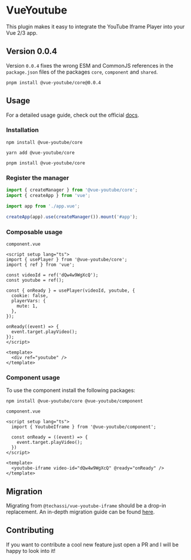 # VueYoutube

This plugin makes it easy to integrate the YouTube Iframe Player into your Vue 2/3 app.

## Version 0.0.4

Version `0.0.4` fixes the wrong ESM and CommonJS references in the `package.json` files of the packages `core`,
`component` and `shared`.

```shell
pnpm install @vue-youtube/core@0.0.4
```

## Usage

For a detailed usage guide, check out the official [docs](https://vue-youtube.github.io/docs/).

### Installation

```shell
npm install @vue-youtube/core
```

```shell
yarn add @vue-youtube/core
```

```shell
pnpm install @vue-youtube/core
```

### Register the manager

```ts
import { createManager } from '@vue-youtube/core';
import { createApp } from 'vue';

import app from './app.vue';

createApp(app).use(createManager()).mount('#app');
```

### Composable usage

`component.vue`

```vue
<script setup lang="ts">
import { usePlayer } from '@vue-youtube/core';
import { ref } from 'vue';

const videoId = ref('dQw4w9WgXcQ');
const youtube = ref();

const { onReady } = usePlayer(videoId, youtube, {
  cookie: false,
  playerVars: {
    mute: 1,
  },
});

onReady((event) => {
  event.target.playVideo();
});
</script>

<template>
  <div ref="youtube" />
</template>
```

### Component usage

To use the component install the following packages:

```
npm install @vue-youtube/core @vue-youtube/component
```

`component.vue`

```vue
<script setup lang="ts">
  import { YoutubeIframe } from '@vue-youtube/component';

  const onReady = ((event) => {
    event.target.playVideo();
  })
</script>

<template>
  <youtube-iframe video-id="dQw4w9WgXcQ" @ready="onReady" />
</template>
```

## Migration

Migrating from `@techassi/vue-youtube-iframe` should be a drop-in replacement. An in-depth migration guide can be found
[here](https://vue-youtube.github.io/docs/migration/).

## Contributing

If you want to contribute a cool new feature just open a PR and I will be happy to look into it!